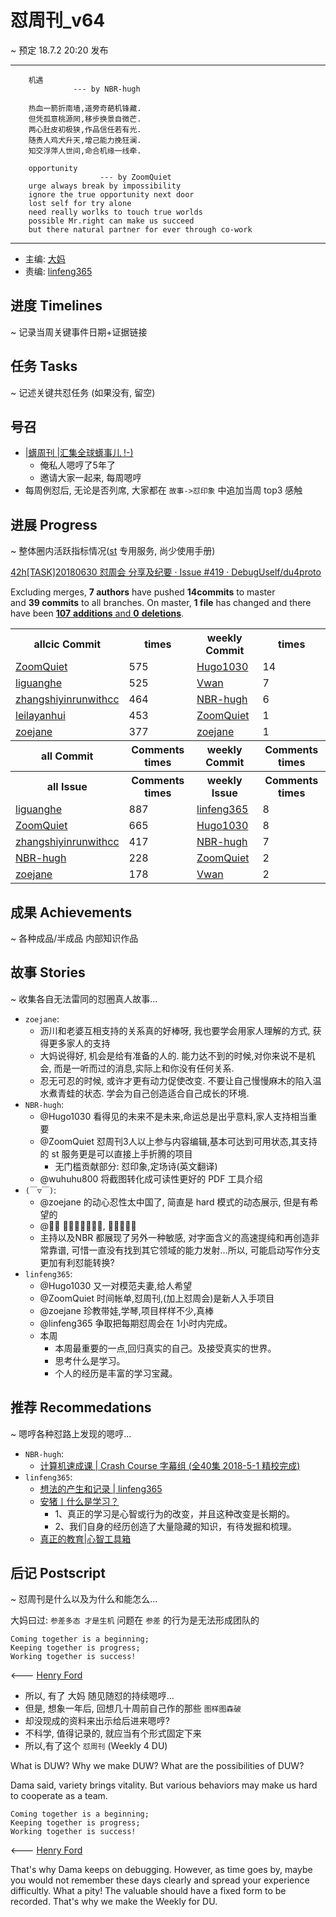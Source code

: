 # 怼周刊_v64
~ 预定 18.7.2 20:20 发布

-----------------------------------------
        机遇
                  --- by NBR-hugh
        
        热血一箭折南墙,道旁奇葩机锋藏.
        但凭孤意桃源罔,移步换景自微芒.
        两心肚皮初极狭,作品信任若有光.
        随贵人鸡犬升天,增己能力挽狂澜.
        知交浮萍人世间,命合机缘一线牵.
        
        opportunity
                        --- by ZoomQuiet
        urge always break by impossibility
        ignore the true opportunity next door
        lost self for try alone
        need really worlks to touch true worlds
        possible Mr.right can make us succeed
        but there natural partner for ever through co-work

-----------------------------------------

- 主编: [大妈](http://du.zoomquiet.io/2014-02/ac0-zq/)
- 责编: [linfeng365](http://linfeng365.com/)


## 进度 Timelines
~ 记录当周关键事件日期+证据链接


## 任务 Tasks
~ 记述关键共怼任务 (如果没有, 留空)

## 号召

- [|蠎周刊 |汇集全球蠎事儿 !-)](http://weekly.pychina.org/archives.html)
    + 俺私人嗯哼了5年了
    + 邀请大家一起来, 每周嗯哼
- 每周例怼后, 无论是否列席, 大家都在 `故事->怼印象` 中追加当周 top3 感触



## 进展 Progress
~ 整体圈内活跃指标情况([st](https://github.com/DebugUself/du4proto/tree/DU_tools/st) 专用服务, 尚少使用手册)


[42h[TASK]20180630 怼周会 分享及纪要 · Issue #419 · DebugUself/du4proto](https://github.com/DebugUself/du4proto/issues/419)


Excluding merges, **7 authors** have pushed **14commits** to master and **39 commits** to all branches. On master, **1 file** has changed and there have been [**107** **additions** and **0** **deletions**](https://github.com/DebugUself/du4proto/compare/master@%7B1529925168%7D...master).


<table><tr><th>allcic Commit</th><th>times</th><th>weekly Commit</th><th>times</th></tr><tr><td><a href='http://github.com/ZoomQuiet'>ZoomQuiet</a></td><td>575</td><td><a href='http://github.com/Hugo1030'>Hugo1030</a></td><td>14</td><tr><td><a href='http://github.com/liguanghe'>liguanghe</a></td><td>525</td><td><a href='http://github.com/Vwan'>Vwan</a></td><td>7</td><tr><td><a href='http://github.com/zhangshiyinrunwithcc'>zhangshiyinrunwithcc</a></td><td>464</td><td><a href='http://github.com/NBR-hugh'>NBR-hugh</a></td><td>6</td><tr><td><a href='http://github.com/leilayanhui'>leilayanhui</a></td><td>453</td><td><a href='http://github.com/ZoomQuiet'>ZoomQuiet</a></td><td>1</td><tr><td><a href='http://github.com/zoejane'>zoejane</a></td><td>377</td><td><a href='http://github.com/zoejane'>zoejane</a></td><td>1</td><tr><th>all Commit</th><th>Comments times</th><th>weekly Commit</th><th>Comments times</th></tr><tr><th>all Issue</th><th>Comments times</th><th>weekly Issue</th><th>Comments times</th></tr><tr><td><a href='http://github.com/liguanghe'>liguanghe</a></td><td>887</td><td><a href='http://github.com/linfeng365'>linfeng365</a></td><td>8</td><tr><td><a href='http://github.com/ZoomQuiet'>ZoomQuiet</a></td><td>665</td><td><a href='http://github.com/Hugo1030'>Hugo1030</a></td><td>8</td><tr><td><a href='http://github.com/zhangshiyinrunwithcc'>zhangshiyinrunwithcc</a></td><td>417</td><td><a href='http://github.com/NBR-hugh'>NBR-hugh</a></td><td>7</td><tr><td><a href='http://github.com/NBR-hugh'>NBR-hugh</a></td><td>228</td><td><a href='http://github.com/ZoomQuiet'>ZoomQuiet</a></td><td>2</td><tr><td><a href='http://github.com/zoejane'>zoejane</a></td><td>178</td><td><a href='http://github.com/Vwan'>Vwan</a></td><td>2</td></table>


## 成果 Achievements
~ 各种成品/半成品 内部知识作品


## 故事 Stories
~ 收集各自无法雷同的怼圈真人故事...

- `zoejane`:
    - 沥川和老婆互相支持的关系真的好棒呀, 我也要学会用家人理解的方式, 获得更多家人的支持
    - 大妈说得好, 机会是给有准备的人的. 能力达不到的时候,对你来说不是机会, 而是一听而过的消息,实际上和你没有任何关系.
    - 忍无可忍的时候, 或许才更有动力促使改变. 不要让自己慢慢麻木的陷入温水煮青蛙的状态. 学会为自己创造适合自己成长的环境.
- `NBR-hugh`:
    - @Hugo1030 看得见的未来不是未来,命运总是出乎意料,家人支持相当重要
    - @ZoomQuiet 怼周刊3人以上参与内容编辑,基本可达到可用状态,其支持的 st 服务更是可以直接上手折腾的项目
        + 无门槛贡献部分: 怼印象,定场诗(英文翻译)
    - @wuhuhu800 将截图转化成可读性更好的 PDF 工具介绍
- `(￣▽￣)`:
    - @zoejane 的动心忍性太中国了, 简直是 hard 模式的动态展示, 但是有希望的
    - @𪵱川 习惯性的秀恩爱, 不得不服气
    - 主持以及NBR 都展现了另外一种敏感, 对字面含义的高速提纯和再创造非常靠谱, 可惜一直没有找到其它领域的能力发射...所以, 可能启动写作分支更加有利怼能转换?
- `linfeng365`:
    - @Hugo1030 又一对模范夫妻,给人希望
    - @ZoomQuiet 时间帐单,怼周刊,(加上怼周会)是新人入手项目
    - @zoejane 珍教带娃,学琴,项目样样不少,真棒
    - @linfeng365 争取把每期怼周会在 1小时内完成。
    - 本周
        + 本周最重要的一点,回归真实的自己。及接受真实的世界。
        + 思考什么是学习。
        + 个人的经历是丰富的学习宝藏。

## 推荐 Recommedations
~ 嗯哼各种怼路上发现的嗯哼...

- `NBR-hugh`:
    - [计算机速成课 | Crash Course 字幕组 (全40集 2018-5-1 精校完成)](https://github.com/1c7/crash-course-computer-science-chinese)
- `linfeng365`:
    - [想法的产生和记录 | linfeng365](http://linfeng365.com/blog/idea_and_record.html)
    - [安猪丨什么是学习？](https://mp.weixin.qq.com/s/-_wnabqRPjEtlz2qWZhijA)
        + 1、真正的学习是心智或行为的改变，并且这种改变是长期的。
        + 2、我们自身的经历创造了大量隐藏的知识，有待发掘和梳理。 
    - [真正的教育|心智工具箱](https://mp.weixin.qq.com/s/l72EPohJPOG9Dkv4PswzSA)



## 后记 Postscript
~ 怼周刊是什么以及为什么和能怎么...

大妈曰过: `参差多态 才是生机`
问题在 `参差` 的行为是无法形成团队的

    Coming together is a beginning; 
    Keeping together is progress; 
    Working together is success!

<--- [Henry Ford](https://www.brainyquote.com/quotes/quotes/h/henryford121997.html)

- 所以, 有了 大妈 随见随怼的持续嗯哼...
- 但是, 想象一年后, 回想几十周前自己作的那些 `图样图森破` 
- 却没现成的资料来出示给后进来嗯哼?
- 不科学, 值得记录的, 就应当有个形式固定下来
- 所以,有了这个 `怼周刊` (Weekly 4 DU)

What is DUW?
Why we make DUW?
What are the possibilities of DUW?

Dama said, variety brings vitality.
But various behaviors may make us hard to cooperate as a team.

    Coming together is a beginning; 
    Keeping together is progress; 
    Working together is success!

<--- [Henry Ford](https://www.brainyquote.com/quotes/quotes/h/henryford121997.html)

That's why Dama keeps on debugging.
However, as time goes by, maybe you would not remember these days clearly and spread your experience difficultly.
What a pity!
The valuable should have a fixed form to be recorded.
That's why we make the Weekly for DU.



